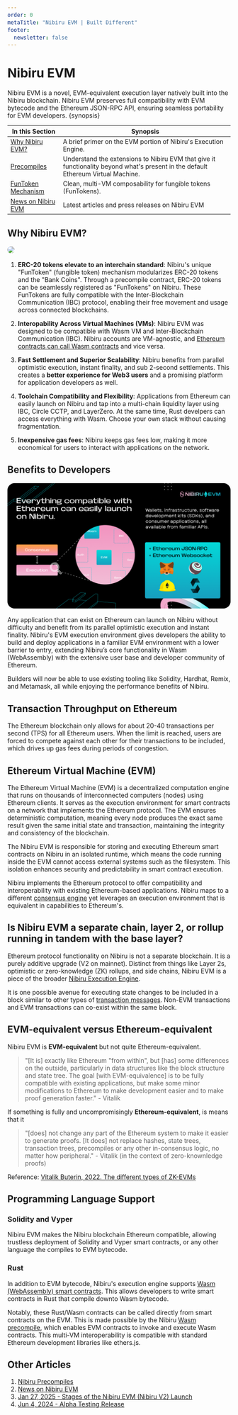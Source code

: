 ```yaml
---
order: 0
metaTitle: "Nibiru EVM | Built Different"
footer:
  newsletter: false
---
```


# Nibiru EVM

Nibiru EVM is a novel, EVM-equivalent execution layer natively built into the
Nibiru blockchain. Nibiru EVM preserves full compatibility with EVM bytecode and
the Ethereum JSON-RPC API, ensuring seamless portability for EVM developers.
{synopsis}


<!-- Developers can leverage existing familiarty with Ethereum and Ethereum Virtual -->
<!-- Machine (EVM) tooling to build on Nibiru, while users can benefit from faster -->
<!-- transaction processing. -->

| In this Section | Synopsis |
| --- | --- |
| [Why Nibiru EVM?](./#why-nibiru-evm) | A brief primer on the EVM portion of Nibiru's Execution Engine. |
| [Precompiles](./precompiles/index.md) | Understand the extensions to Nibiru EVM that give it functionality beyond what's present in the default Ethereum Virtual Machine. |
| [FunToken Mechanism](./funtoken.md) | Clean, multi-VM composability for fungible tokens (FunTokens). |
| [News on Nibiru EVM](./news/README.md) | Latest articles and press releases on Nibiru EVM |

## Why Nibiru EVM?

<img src="../img/nibiru-evm-cover.png" style="border-radius: 16px;">

1. **ERC-20 tokens elevate to an interchain standard**:
   Nibiru's unique "FunToken" (fungible token) mechanism modularizes ERC-20 tokens and
the "Bank Coins". Through a precompile contract, ERC-20 tokens can be
seamlessly registered as "FunTokens" on Nibiru. These FunTokens are fully
compatible with the Inter-Blockchain Communication (IBC) protocol, enabling their
free movement and usage across connected blockchains.
2. **Interopability Across Virtual Machines (VMs)**: Nibiru EVM was designed to be compatible with Wasm VM and Inter-Blockchain Communication (IBC). Nibiru accounts are VM-agnostic, and [Ethereum contracts can call Wasm contracts](./precompiles/nibiru.md) and vice versa.
3. **Fast Settlement and Superior Scalability**: Nibiru benefits from parallel optimistic execution, instant finality, and sub 2-second settlements.  This creates a **better experience for Web3 users** and a promising platform for application developers as well. 

4. **Toolchain Compatibility and Flexibility**: Applications from Ethereum can easily launch on Nibiru and tap into a multi-chain liquidity layer using IBC, Circle CCTP, and LayerZero. At the same time, Rust develpers can access everything with Wasm. Choose your own stack without causing fragmentation.

5. **Inexpensive gas fees**: Nibiru keeps gas fees low, making it more economical for
   users to interact with applications on the network.

## Benefits to Developers

<img src="../img/evm-compatible.png" style="border-radius: 16px;">

Any application that can exist on Ethereum can launch on Nibiru without
difficulty and benefit from its parallel optimistic execution and instant
finality. Nibiru's EVM execution environment gives developers the ability to
build and deploy applications in a familiar EVM environment with a lower barrier
to entry, extending Nibiru’s core functionality in Wasm (WebAssembly) with the
extensive user base and developer community of Ethereum. 

Builders will now be able to use existing tooling like Solidity, Hardhat, Remix,
and Metamask, all while enjoying the performance benefits of Nibiru. 

## Transaction Throughput on Ethereum

The Ethereum blockchain only allows for about 20-40 transactions per second (TPS) for
all Ethereum users. When the limit is reached, users are forced to compete
against each other for their transactions to be included, which drives up gas fees during periods of congestion.

<!-- This was a deliberate decision in Ethereum’s design. Ethereum requires that its -->
<!-- nodes (computers running the Ethereum software) have a way of coming to consensus -->
<!-- on the current state of things; the way they do this is by processing every -->
<!-- transaction in Ethereum’s history; i.e., if you’ve ever used Ethereum, every -->
<!-- Ethereum full node has a copy of your transactions in its blockchain ledger. -->

<!-- One of the Ethereum community’s precepts, being an open, decentralized, peer to -->
<!-- peer system, is that it should be reasonably accessible for anyone to run an -->
<!-- Ethereum node and validate the chain for themselves; i.e., if it gets too -->
<!-- expensive (in terms of hardware requirements / computational resources), this -->
<!-- undercuts the fundamental goal of decentralization. The combination of these two -->
<!-- factors — every node has to process every transaction, and we want it to be -->
<!-- relatively feasible to run a node — means Ethereum transaction throughput has to -->
<!-- be capped fairly low. -->


## Ethereum Virtual Machine (EVM)

The Ethereum Virtual Machine (EVM) is a decentralized computation engine that
runs on thousands of interconnected computers (nodes) using Ethereum clients. It
serves as the execution environment for smart contracts on a network that
implements the Ethereum protocol. The EVM ensures deterministic computation,
meaning every node produces the exact same result given the same initial state
and transaction, maintaining the integrity and consistency of the blockchain.

The Nibiru EVM is responsible for storing and executing Ethereum smart contracts
on Nibiru in an isolated runtime, which means the code running inside the EVM
cannot access external systems such as the filesystem. This isolation enhances
security and predictability in smart contract execution.

Nibiru implements the Ethereum protocol to offer compatibility and
interoperability with existing Ethereum-based applications. Nibiru maps to a
different [consensus engine](../arch/#consensus-engine) yet leverages an
execution environment that is equivalent in capabilities to Ethereum's.

## Is Nibiru EVM a separate chain, layer 2, or rollup running in tandem with the base layer?

Ethereum protocol functionality on Nibiru is not a separate blockchain. It is a
purely additive upgrade (V2 on mainnet). Distinct from things like Layer 2s,
optimistic or zero-knowledge (ZK) rollups, and side chains, Nibiru EVM is a piece
of the broader [Nibiru Execution Engine](../arch/README.md). 

It is one possible
avenue for executing state changes to be included in a block similar to other
types of [transaction messages](../concepts/tx-msgs.md). Non-EVM transactions and
EVM transactions can co-exist within the same block.


<!-- ## Functinonality like Ethereum -->

<!-- You can use Nibiru to do all of things done on Ethereum, including use and create Web3 -->
<!-- applications. The main difference is that transactions are less expensive and -->
<!-- execute faster. -->

## EVM-equivalent versus Ethereum-equivalent

Nibiru EVM is **EVM-equivalent** but not quite Ethereum-equivalent.  
> "[It is] exactly like Ethereum "from within", but [has] some differences on the outside, particularly in data structures like the block structure and state tree.
> The goal [with EVM-equivalence] is to be fully compatible with existing applications, but make some minor modifications to Ethereum to make development easier and to make proof generation faster." - Vitalik

If something is fully and uncompromisingly **Ethereum-equivalent**, is means that it
> "[does] not change any part of the Ethereum system to make it easier to generate
proofs. [It does] not replace hashes, state trees, transaction trees, precompiles
or any other in-consensus logic, no matter how peripheral." - Vitalik (in the
context of zero-knownledge proofs)

Reference: [Vitalik Buterin, 2022. The different types of ZK-EVMs](https://vitalik.eth.limo/general/2022/08/04/zkevm.html)

## Programming Language Support

### Solidity and Vyper

Nibiru EVM makes the Nibiru blockchain Ethereum compatible, allowing trustless
deployment of Solidity and Vyper smart contracts, or any other language the
compiles to EVM bytecode.

### Rust

In addition to EVM bytecode, Nibiru's execution engine supports [Wasm (WebAssembly) smart contracts](../ecosystem/wasm/index.md). This allows developers to write smart contracts in Rust that compile downto Wasm bytecode.

Notably, these Rust/Wasm contracts can be called directly from smart contracts
on the EVM. This is made possible by the Nibiru [Wasm precompile](./precompiles/index.md), which enables EVM contracts to invoke and execute Wasm contracts. This multi-VM interoperability is compatible with standard Ethereum development libraries like ethers.js.

## Other Articles

1. [Nibiru Precompiles](./precompiles/index.md)
1. [News on Nibiru EVM](./news/README.md)
1. [Jan 27, 2025 - Stages of the Nibiru EVM (Nibiru V2) Launch](./news/2025-01-27-prelude.md)
1. [Jun 4, 2024 - Alpha Testing Release](./news/evm-alpha-test.md)

<!-- ## Frequently Asked Questions -->

<!-- ## Finality -->

<!-- Fast finality is important for people that need to move assets quickly around  Finality is the moment when a blockchain transaction cannot be altered, canceled, or reversed. -->

<!-- ## Common Questions -->

<!-- ... -->



<!-- Developers frustrated by high gas fees -->
<!-- Lower speed and transaction throughput -->

<!-- 
Other pages

- [ ] CTA to Developers to go to evm section 
- [ ] Ethereum JSON-RPC  
- [ ] Ethereum Accounts 
- [ ] Ethereum Smart Contracts
- [ ] Go-Ethereum (Geth) -> Less risk surface for security concerns or hacks

-->
